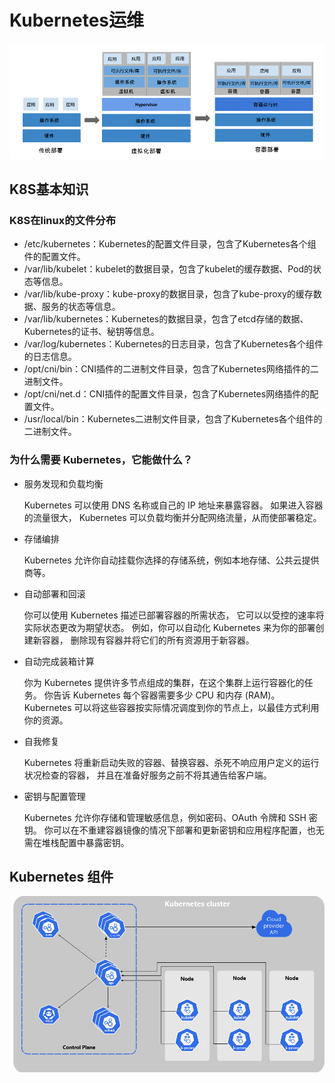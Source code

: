 # Kubernetes运维
![虚拟化历史回溯](/image/虚拟化历史回溯.png)

## K8S基本知识
### K8S在linux的文件分布

+ /etc/kubernetes：Kubernetes的配置文件目录，包含了Kubernetes各个组件的配置文件。
+ /var/lib/kubelet：kubelet的数据目录，包含了kubelet的缓存数据、Pod的状态等信息。
+ /var/lib/kube-proxy：kube-proxy的数据目录，包含了kube-proxy的缓存数据、服务的状态等信息。
+ /var/lib/kubernetes：Kubernetes的数据目录，包含了etcd存储的数据、Kubernetes的证书、秘钥等信息。
+ /var/log/kubernetes：Kubernetes的日志目录，包含了Kubernetes各个组件的日志信息。
+ /opt/cni/bin：CNI插件的二进制文件目录，包含了Kubernetes网络插件的二进制文件。
+ /opt/cni/net.d：CNI插件的配置文件目录，包含了Kubernetes网络插件的配置文件。
+ /usr/local/bin：Kubernetes二进制文件目录，包含了Kubernetes各个组件的二进制文件。

### 为什么需要 Kubernetes，它能做什么？

+ 服务发现和负载均衡

    Kubernetes 可以使用 DNS 名称或自己的 IP 地址来暴露容器。 如果进入容器的流量很大， Kubernetes 可以负载均衡并分配网络流量，从而使部署稳定。

+ 存储编排

    Kubernetes 允许你自动挂载你选择的存储系统，例如本地存储、公共云提供商等。

+ 自动部署和回滚

    你可以使用 Kubernetes 描述已部署容器的所需状态， 它可以以受控的速率将实际状态更改为期望状态。 例如，你可以自动化 Kubernetes 来为你的部署创建新容器， 删除现有容器并将它们的所有资源用于新容器。

+ 自动完成装箱计算

    你为 Kubernetes 提供许多节点组成的集群，在这个集群上运行容器化的任务。 你告诉 Kubernetes 每个容器需要多少 CPU 和内存 (RAM)。 Kubernetes 可以将这些容器按实际情况调度到你的节点上，以最佳方式利用你的资源。

+ 自我修复

    Kubernetes 将重新启动失败的容器、替换容器、杀死不响应用户定义的运行状况检查的容器， 并且在准备好服务之前不将其通告给客户端。

+ 密钥与配置管理

    Kubernetes 允许你存储和管理敏感信息，例如密码、OAuth 令牌和 SSH 密钥。 你可以在不重建容器镜像的情况下部署和更新密钥和应用程序配置，也无需在堆栈配置中暴露密钥。
## Kubernetes 组件
![K8S组件.png](/image/K8S组件.png)


